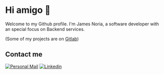 # Hi amigo :wave:
Welcome to my Github profile. I'm James Noria, a software developer with an special focus on Backend services.

(Some of my projects are on [Gitlab](https://gitlab.com/jamesnoria))

## Contact me
[![Personal Mail](https://img.shields.io/badge/jnoria.dev@gmail.com-D14836?style=for-the-badge&logo=gmail&logoColor=white&link=mailto:jnoria.dev@gmail.com)](mailto:jnoria.dev@gmail.com) [![Linkedin](https://img.shields.io/badge/jamesnoria-0077B5?style=for-the-badge&logo=linkedin&logoColor=white)](https://www.linkedin.com/in/jamesnoria/) 
